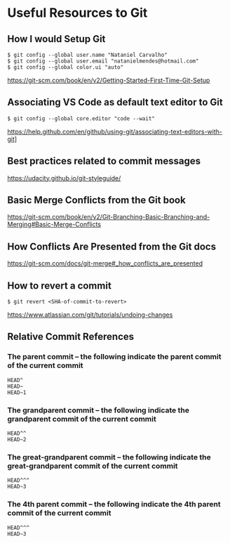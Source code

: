# Useful Resources to Git

## How I would Setup Git
```
$ git config --global user.name "Nataniel Carvalho"
$ git config --global user.email "natanielmendes@hotmail.com"
$ git config --global color.ui "auto"
```
https://git-scm.com/book/en/v2/Getting-Started-First-Time-Git-Setup

## Associating VS Code as default text editor to Git
```
$ git config --global core.editor "code --wait"
```
https://help.github.com/en/github/using-git/associating-text-editors-with-git]

## Best practices related to commit messages
https://udacity.github.io/git-styleguide/

## Basic Merge Conflicts from the Git book
https://git-scm.com/book/en/v2/Git-Branching-Basic-Branching-and-Merging#Basic-Merge-Conflicts

## How Conflicts Are Presented from the Git docs
https://git-scm.com/docs/git-merge#_how_conflicts_are_presented

## How to revert a commit
```
$ git revert <SHA-of-commit-to-revert>
```
https://www.atlassian.com/git/tutorials/undoing-changes

## Relative Commit References
### The parent commit – the following indicate the parent commit of the current commit
```
HEAD^
HEAD~
HEAD~1
```
### The grandparent commit – the following indicate the grandparent commit of the current commit
```
HEAD^^
HEAD~2
```
### The great-grandparent commit – the following indicate the great-grandparent commit of the current commit
```
HEAD^^^
HEAD~3
```
### The 4th parent commit – the following indicate the 4th parent commit of the current commit
```
HEAD^^^
HEAD~3
```